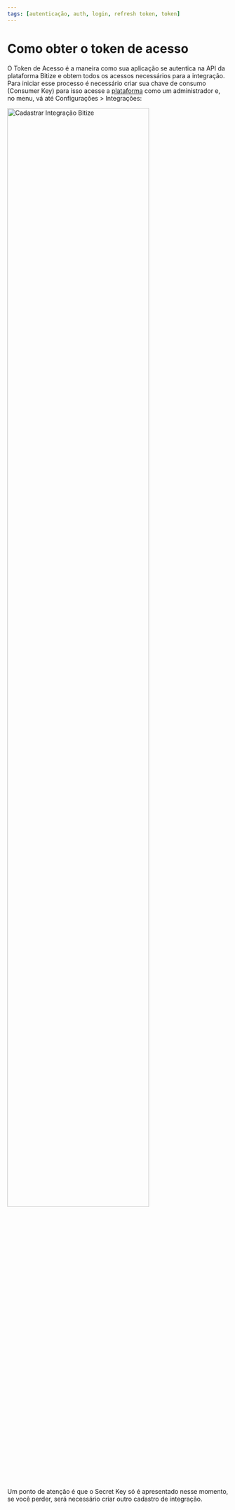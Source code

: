```yaml
---
tags: [autenticação, auth, login, refresh token, token]
---
```


# Como obter o token de acesso

O Token de Acesso é a maneira como sua aplicação se autentica na API da plataforma Bitize e obtem todos os acessos necessários para a integração.<br>
Para iniciar esse processo é necessário criar sua chave de consumo (Consumer Key) para isso acesse a [plataforma](https://app.bitize.com.br/) como um administrador e, no menu, vá até Configurações > Integrações:
 <br>

<img src="https://www.bitize.com.br/img/cadastrar-integracao.jpg" alt="Cadastrar Integração Bitize" width="80%" />

Um ponto de atenção é que o Secret Key só é apresentado nesse momento, se você perder, será necessário criar outro cadastro de integração.
